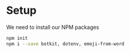 # Setup

We need to install our NPM packages

```sh
npm init
npm i --save botkit, dotenv, emoji-from-word
```
